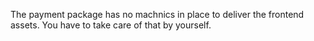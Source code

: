 The payment package has no machnics in place to deliver the frontend assets. You have to take care of that by yourself.
